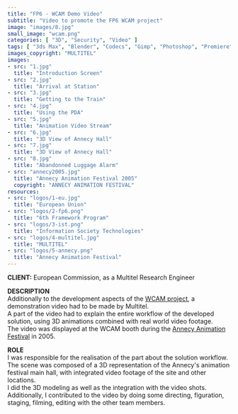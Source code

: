 ```yaml
---
title: "FP6 - WCAM Demo Video"
subtitle: "Video to promote the FP6 WCAM project"
image: "images/8.jpg"
small_image: "wcam.png"
categories: [ "3D", "Security", "Video" ]
tags: [ "3ds Max", "Blender", "Codecs", "Gimp", "Photoshop", "Premiere", "Windows" ]
images_copyright: "MULTITEL"
images:
- src: "1.jpg"
  title: "Introduction Screen"
- src: "2.jpg"
  title: "Arrival at Station"
- src: "3.jpg"
  title: "Getting to the Train"
- src: "4.jpg"
  title: "Using the PDA"
- src: "5.jpg"
  title: "Animation Video Stream"
- src: "6.jpg"
  title: "3D View of Annecy Hall"
- src: "7.jpg"
  title: "3D View of Annecy Hall"
- src: "8.jpg"
  title: "Abandonned Luggage Alarm"
- src: "annecy2005.jpg"
  title: "Annecy Animation Festival 2005"
  copyright: "ANNECY ANIMATION FESTIVAL"
resources:
- src: "logos/1-eu.jpg"
  title: "European Union"
- src: "logos/2-fp6.png"
  title: "6th Framework Program"
- src: "logos/3-ist.png"
  title: "Information Society Technologies"
- src: "logos/4-multitel.jpg"
  title: "MULTITEL"
- src: "logos/5-annecy.png"
  title: "Annecy Animation Festival"
---
```


<b>CLIENT:</b> European Commission, as a Multitel Research Engineer<br>

<b>DESCRIPTION</b><br>
Additionally to the development aspects of the [WCAM project](/pro/multitel/wcam), a demonstration video had to be made by Multitel.<br>
A part of the video had to explain the entire workflow of the developed solution, using 3D animations combined with real world video footage.<br>
The video was displayed at the WCAM booth during the [Annecy Animation Festival](https://www.annecy.org) in 2005.<br>

<b>ROLE</b><br>
I was responsible for the realisation of the part about the solution workflow.<br>
The scene was composed of a 3D representation of the Annecy's animation festival main hall, with integrated video footage of the site and other locations.<br>
I did the 3D modeling as well as the integration with the video shots.<br>
Additionally, I contributed to the video by doing some directing, figuration, staging, filming, editing with the other team members.<br>
